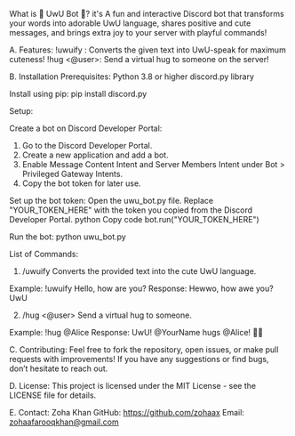 What is 🌸 UwU Bot 🌸?
it's A fun and interactive Discord bot that transforms your words into adorable UwU language, shares positive and cute messages, and brings extra joy to your server with playful commands!

A. Features:
!uwuify <text>: Converts the given text into UwU-speak for maximum cuteness!
!hug <@user>: Send a virtual hug to someone on the server!

B. Installation Prerequisites:
Python 3.8 or higher
discord.py library

Install using pip:
pip install discord.py

Setup:

Create a bot on Discord Developer Portal:

1. Go to the Discord Developer Portal.
2. Create a new application and add a bot.
3. Enable Message Content Intent and Server Members Intent under Bot > Privileged Gateway Intents.
4. Copy the bot token for later use.

Set up the bot token:
Open the uwu_bot.py file.
Replace "YOUR_TOKEN_HERE" with the token you copied from the Discord Developer Portal.
python
Copy code
bot.run("YOUR_TOKEN_HERE")

Run the bot:
python uwu_bot.py

List of Commands: 

1. /uwuify <text>
Converts the provided text into the cute UwU language.

Example:
!uwuify Hello, how are you?
Response:
Hewwo, how awe you? UwU

2. /hug <@user>
Send a virtual hug to someone.

Example:
!hug @Alice
Response:
UwU! @YourName hugs @Alice! 💖🐾

C. Contributing:
Feel free to fork the repository, open issues, or make pull requests with improvements! If you have any suggestions or find bugs, don’t hesitate to reach out.

D. License:
This project is licensed under the MIT License - see the LICENSE file for details.

E. Contact:
Zoha Khan
GitHub: https://github.com/zohaax
Email: zohaafarooqkhan@gmail.com

